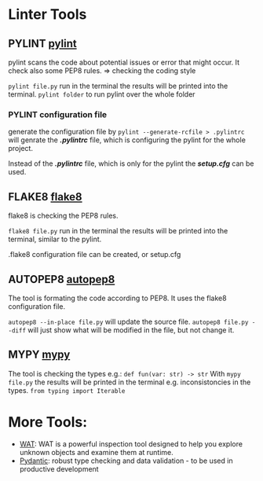 # Linter Tools

## PYLINT [pylint](https://pylint.pycqa.org/en/latest/user_guide/usage/run.html)

pylint scans the code about potential issues or error that might occur. It check also some PEP8 rules. => checking the coding style

`pylint file.py` run in the terminal the results will be printed into the terminal.
`pylint folder` to run pylint over the whole folder

### PYLINT configuration file

generate the configuration file by `pylint --generate-rcfile > .pylintrc`
will genrate the ***.pylintrc*** file, which is configuring the pylint for the whole project.

Instead of the ***.pylintrc*** file, which is only for the pylint the ***setup.cfg*** can be used.

## FLAKE8 [flake8](https://flake8.pycqa.org/en/latest/)

flake8 is checking the PEP8 rules.

`flake8 file.py` run in the terminal the results will be printed into the terminal, similar to the pylint.

.flake8 configuration file can be created, or setup.cfg

## AUTOPEP8 [autopep8](https://github.com/peter-evans/autopep8)

The tool is formating the code according to PEP8. It uses the flake8 configuration file.

`autopep8 --in-place file.py` will update the source file. `autopep8 file.py --diff` will just show what will be modified in the file, but not change it.

## MYPY [mypy](https://mypy.readthedocs.io/en/stable/)

The tool is checking the types e.g.: `def fun(var: str) -> str`
With `mypy file.py` the results will be printed in the terminal e.g. inconsistoncies in the types.
`from typing import Iterable`



# More Tools:

- [WAT](https://github.com/igrek51/wat/blob/master/README.md): WAT is a powerful inspection tool designed to help you explore unknown objects and examine them at runtime.
- [Pydantic](https://realpython.com/python-pydantic/): robust type checking and data validation - to be used in productive development